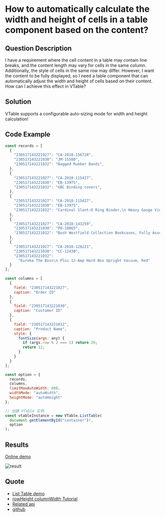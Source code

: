 # How to automatically calculate the width and height of cells in a table component based on the content?

## Question Description

I have a requirement where the cell content in a table may contain line breaks, and the content length may vary for cells in the same column. Additionally, the style of cells in the same row may differ. However, I want the content to be fully displayed, so I need a table component that can automatically adjust the width and height of cells based on their content. How can I achieve this effect in VTable?

## Solution

VTable supports a configurable auto-sizing mode for width and height calculation!

## Code Example

```javascript
const records = [
  {
    "230517143221027": "CA-2018-156720",
    "230517143221030": "JM-15580",
    "230517143221032": "Bagged Rubber Bands",
  },
  {
    "230517143221027": "CA-2018-115427",
    "230517143221030": "EB-13975",
    "230517143221032": "GBC Binding covers",
  },
  {
    "230517143221027": "CA-2018-115427",
    "230517143221030": "EB-13975",
    "230517143221032": "Cardinal Slant-D Ring Binder,\n Heavy Gauge Vinyl",
  },
  {
    "230517143221027": "CA-2018-143259",
    "230517143221030": "PO-18865",
    "230517143221032": "Bush Westfield Collection Bookcases, Fully Assembled",
  },
  {
    "230517143221027": "CA-2018-126221",
    "230517143221030": "CC-12430",
    "230517143221032":
      "Eureka The Boss\n Plus 12-Amp Hard Box Upright Vacuum, Red"
  }
];

const columns = [
  {
    field: "230517143221027",
    caption: "Order ID"
  },
  {
    field: "230517143221030",
    caption: "Customer ID"
  },
  {
    field: "230517143221032",
    caption: "Product Name",
    style: {
      fontSize(args: any) {
        if (args.row % 2 === 1) return 20;
        return 12;
      }
    }
  }
];

const option = {
  records,
  columns,
  limitMaxAutoWidth: 800,
  widthMode: "autoWidth",
  heightMode: "autoHeight"
};

// 创建 VTable 实例
const vtableInstance = new VTable.ListTable(
  document.getElementById("container")!,
  option
);
```

## Results

[Online demo](https://codesandbox.io/s/vtable-widthmode-heightmode-56m24x)

![result](/vtable/faq/3-0.png)

## Quote

- [List Table demo](https://visactor.io/vtable/demo/table-type/list-table)
- [rowHeight columnWidth Tutorial](https://visactor.io/vtable/guide/basic_function/row_height_column_width)
- [Related api](<https://visactor.io/vtable/option/ListTable#widthMode('standard'%20%7C%20'adaptive'%20%7C%20'autoWidth')%20=%20'standard'>)
- [github](https://github.com/VisActor/VTable)
